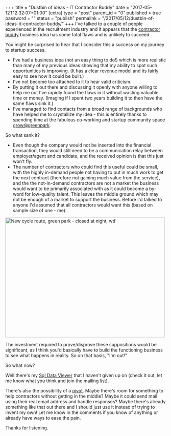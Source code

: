 +++
title = "Dustbin of ideas - IT Contractor Buddy"
date = "2017-05-12T12:32:07+01:00"
[extra]
type = "post"
parent_id = "0"
published = true
password = ""
status = "publish"
permalink = "/2017/05/12/dustbin-of-ideas-it-contractor-buddy/"
+++
I've talked to a couple of people experienced in the recruitment industry and it appears that the [contractor buddy](http://blog.timwise.co.uk/2017/05/03/it-contractor-buddy/) business idea has some fatal flaws and is unlikely to succeed.

You might be surprised to hear that I consider this a success on my journey to startup success.

*   I've had a business idea (not an easy thing to do!) which is more realistic than many of my previous ideas showing that my ability to spot such opportunities is improving. (It has a clear revenue model and its fairly easy to see how it could be built.)
*   I've not become too attached to it to hear valid criticism.
*   By putting it out there and discussing it openly with anyone willing to help me out I've rapidly found the flaws in it without wasting valuable time or money. (Imaging if I spent two years building it to then have the same flaws sink it.)
*   I've managed to find contacts from a broad range of backgrounds who have helped me to crystallize my idea - this is entirely thanks to spending time at the fabulous co-working and startup community space [grow@greenpark](https://growgreenpark.spaces.nexudus.com/en).

So what sank it?

*   Even though the company would not be inserted into the financial transaction, they would still need to be a communication relay between employer/agent and candidate, and the received opinion is that this just won't fly.
*   The number of contractors who could find this useful could be small, with the highly in-demand people not having to put in much work to get the next contract (therefore not gaining much value from the service), and the the not-in-demand contractors are not a market the business would want to be primarily associated with as it could become a by-word for low-quality talent. This leaves the middle ground which may not be enough of a market to support the business. Before I'd talked to anyone I'd assumed that all contractors would want this (based on sample size of one - me).

<div class="flickr-pic">
<a data-flickr-embed="true"  href="https://www.flickr.com/photos/tim_abell/32091991176/" title="New cycle route, green park - closed at night, wtf"><img src="https://live.staticflickr.com/765/32091991176_0f19b14a2f.jpg" width="500" height="374" alt="New cycle route, green park - closed at night, wtf"></a>
</div>

The investment required to prove/disprove these suppositions would be significant, as I think you'd basically have to build the functioning business to see what happens in reality. So on that basis, "I'm out!"

So what now?

Well there's my [Sql Data Viewer](http://blog.timwise.co.uk/sdv/) that I haven't given up on (check it out, let me know what you think and join the mailing list).

There's also the possibility of a [pivot](https://www.startupgrind.com/blog/is-pivot-the-new-fail/). Maybe there's room for something to help contractors without getting in the middle? Maybe it could send mail using their real email address and handle responses? Maybe there's already something like that out there and I should just use it instead of trying to invent my own! Let me know in the comments if you know of anything or already have ways to ease the pain.

Thanks for listening.
